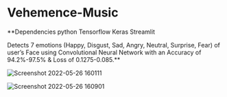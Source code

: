 # Vehemence-Music

**Dependencies
python
Tensorflow
Keras
Streamlit

Detects 7 emotions (Happy, Disgust, Sad, Angry, Neutral, Surprise, Fear) of user’s Face using Convolutional Neural Network with an Accuracy of 94.2%-97.5% & Loss of 0.1275-0.085.**


![Screenshot 2022-05-26 160111](https://user-images.githubusercontent.com/55612982/170471909-8e9f6741-e5cf-4a47-aba4-661df8498ca5.jpg)

![Screenshot 2022-05-26 160901](https://user-images.githubusercontent.com/55612982/170472270-68799aaa-4a51-4c2a-aa3b-3769db6d1680.jpg)




